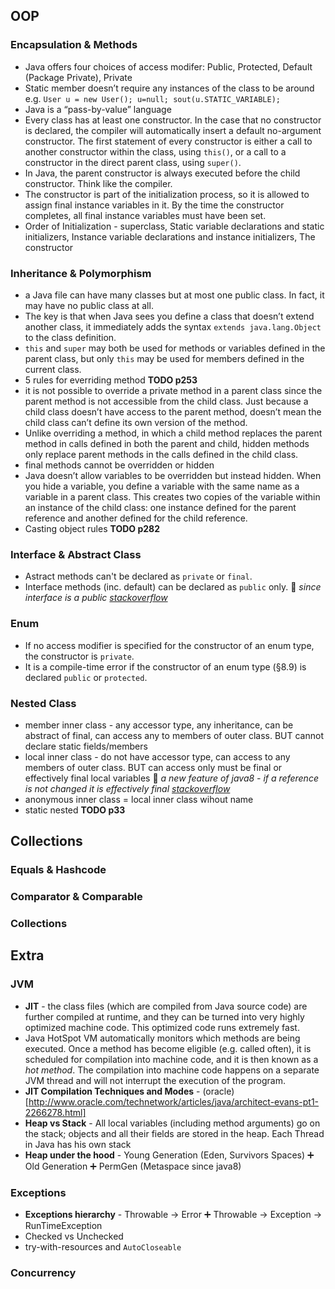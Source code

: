 ## OOP
### Encapsulation & Methods
- Java offers four choices of access modifer: Public, Protected, Default (Package Private), Private
- Static member doesn’t require any instances of the class to be around e.g. `User u = new User(); u=null; sout(u.STATIC_VARIABLE);`
- Java is a “pass-by-value” language
- Every class has at least one constructor. In the case that no constructor is declared, the compiler will automatically insert a default no-argument constructor. The first statement of every constructor is either a call to another constructor within the class, using `this()`, or a call to a constructor in the direct parent class, using `super()`.
- In Java, the parent constructor is always executed before the child constructor. Think like the compiler.
- The constructor is part of the initialization process, so it is allowed to assign final instance variables in it. By the time the constructor completes, all final instance variables must have been set.
- Order of Initialization - superclass, Static variable declarations and static initializers, Instance variable declarations and instance initializers, The constructor


### Inheritance & Polymorphism
- a Java  file can have many classes but at most one public class. In fact, it may have no public class at all.
- The key is that when Java sees you define a class that doesn’t extend another class, it immediately adds the syntax `extends java.lang.Object` to the class definition.
- `this` and `super` may both be used for methods or variables defined in the parent class, but only `this` may be used for members defined in the current class.
- 5 rules for everriding method __TODO p253__
- it is not possible to override a private method in a parent class since the parent method is not accessible from the child class. Just because a child class doesn’t have access to the parent method, doesn’t mean the child class can’t define its own version of the method.
- Unlike overriding a method, in which a child method replaces the parent method in calls defined in both the parent and child, hidden methods only replace parent methods in the calls defined in the child class.
- final methods cannot be overridden or hidden
- Java doesn’t allow variables to be overridden but instead hidden. When you hide a variable, you define a variable with the same name as a variable in a parent class. This creates two copies of the variable within an instance of the child class: one instance defined for the parent reference and another defined for the child reference.
- Casting object rules __TODO p282__

### Interface & Abstract Class
- Astract methods can't be declared as `private` or `final`.
- Interface methods (inc. default) can be declared as `public` only. :thought_balloon: *since interface is a public [stackoverflow](https://stackoverflow.com/a/9614756)*

### Enum
- If no access modifier is specified for the constructor of an enum type, the constructor is `private`.
- It is a compile-time error if the constructor of an enum type (§8.9) is declared `public` or `protected`.

### Nested Class
- member inner class - any accessor type, any inheritance, can be abstract of final, can access any to members of outer class. BUT cannot declare static fields/members
- local inner class - do not have accessor type, can access to any members of outer class. BUT can access only must be final or effectively final local variables :thought_balloon: *a new feature of java8 - if a reference is not changed it is effectively final [stackoverflow](https://stackoverflow.com/a/20938132)*
- anonymous inner class = local inner class wihout name
- static nested
__TODO p33__

## Collections
### Equals & Hashcode
### Comparator & Comparable
### Collections

## Extra
### JVM
- **JIT** - the class files (which are compiled from Java source code) are further compiled at runtime, and they can be turned into very highly optimized machine code. This optimized code runs extremely fast.
- Java HotSpot VM automatically monitors which methods are being executed. Once a method has become eligible (e.g. called often), it is scheduled for compilation into machine code, and it is then known as a *hot method*. The compilation into machine code happens on a separate JVM thread and will not interrupt the execution of the program.
- **JIT Compilation Techniques and Modes** - (oracle)[http://www.oracle.com/technetwork/articles/java/architect-evans-pt1-2266278.html]
- **Heap vs Stack** - All local variables (including method arguments) go on the stack; objects and all their fields are stored in the heap. Each Thread in Java has his own stack
- **Heap under the hood** - Young Generation (Eden, Survivors Spaces) :heavy_plus_sign: Old Generation :heavy_plus_sign: PermGen (Metaspace since java8)

### Exceptions
- **Exceptions hierarchy** - Throwable -> Error :heavy_plus_sign: Throwable -> Exception -> RunTimeException
- Checked vs Unchecked
- try-with-resources and `AutoCloseable`
### Concurrency

